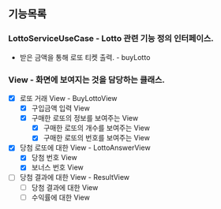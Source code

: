## 기능목록

### LottoServiceUseCase - Lotto 관련 기능 정의 인터페이스.
- 받은 금액을 통해 로또 티켓 출력. - buyLotto 

### View - 화면에 보여지는 것을 담당하는 클래스.
- [X] 로또 거래 View - BuyLottoView
  - [X] 구입금액 입력 View
  - [X] 구매한 로또의 정보를 보여주는 View
    - [X] 구매한 로또의 개수를 보여주는 View
    - [X] 구매한 로또의 번호를 보여주는 View

- [X] 당첨 로또에 대한 View - LottoAnswerView
  - [X] 당첨 번호 View
  - [X] 보너스 번호 View

- [ ] 당첨 결과에 대한 View - ResultView
  - [ ] 당첨 결과에 대한 View
  - [ ] 수익률에 대한 View
